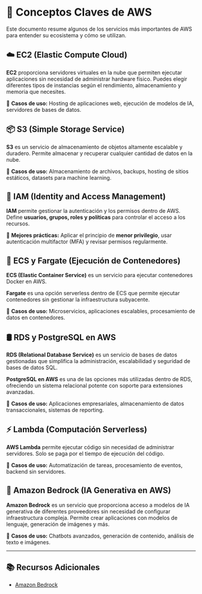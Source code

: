 # 📌 Conceptos Claves de AWS

Este documento resume algunos de los servicios más importantes de AWS para entender su ecosistema y cómo se utilizan.

## ☁️ EC2 (Elastic Compute Cloud)
**EC2** proporciona servidores virtuales en la nube que permiten ejecutar aplicaciones sin necesidad de administrar hardware físico. Puedes elegir diferentes tipos de instancias según el rendimiento, almacenamiento y memoria que necesites.

🔹 **Casos de uso:** Hosting de aplicaciones web, ejecución de modelos de IA, servidores de bases de datos.

## 📦 S3 (Simple Storage Service)
**S3** es un servicio de almacenamiento de objetos altamente escalable y duradero. Permite almacenar y recuperar cualquier cantidad de datos en la nube.

🔹 **Casos de uso:** Almacenamiento de archivos, backups, hosting de sitios estáticos, datasets para machine learning.

## 🔑 IAM (Identity and Access Management)
**IAM** permite gestionar la autenticación y los permisos dentro de AWS. Define **usuarios, grupos, roles y políticas** para controlar el acceso a los recursos.

🔹 **Mejores prácticas:** Aplicar el principio de **menor privilegio**, usar autenticación multifactor (MFA) y revisar permisos regularmente.

## 🐳 ECS y Fargate (Ejecución de Contenedores)
**ECS (Elastic Container Service)** es un servicio para ejecutar contenedores Docker en AWS. 

**Fargate** es una opción serverless dentro de ECS que permite ejecutar contenedores sin gestionar la infraestructura subyacente.

🔹 **Casos de uso:** Microservicios, aplicaciones escalables, procesamiento de datos en contenedores.

## 🛢️ RDS y PostgreSQL en AWS
**RDS (Relational Database Service)** es un servicio de bases de datos gestionadas que simplifica la administración, escalabilidad y seguridad de bases de datos SQL.

**PostgreSQL en AWS** es una de las opciones más utilizadas dentro de RDS, ofreciendo un sistema relacional potente con soporte para extensiones avanzadas.

🔹 **Casos de uso:** Aplicaciones empresariales, almacenamiento de datos transaccionales, sistemas de reporting.

## ⚡ Lambda (Computación Serverless)
**AWS Lambda** permite ejecutar código sin necesidad de administrar servidores. Solo se paga por el tiempo de ejecución del código.

🔹 **Casos de uso:** Automatización de tareas, procesamiento de eventos, backend sin servidores.

## 🤖 Amazon Bedrock (IA Generativa en AWS)
**Amazon Bedrock** es un servicio que proporciona acceso a modelos de IA generativa de diferentes proveedores sin necesidad de configurar infraestructura compleja. Permite crear aplicaciones con modelos de lenguaje, generación de imágenes y más.

🔹 **Casos de uso:** Chatbots avanzados, generación de contenido, análisis de texto e imágenes.

---

## 📚 Recursos Adicionales
- [Amazon Bedrock](https://aws.amazon.com/bedrock/)
